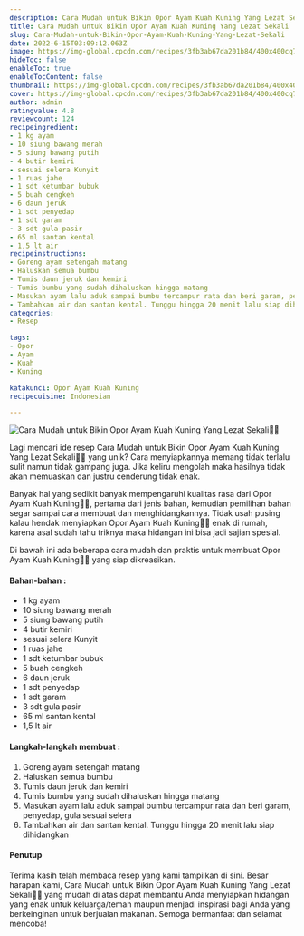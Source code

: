 ```yaml
---
description: Cara Mudah untuk Bikin Opor Ayam Kuah Kuning Yang Lezat Sekali"
title: Cara Mudah untuk Bikin Opor Ayam Kuah Kuning Yang Lezat Sekali
slug: Cara-Mudah-untuk-Bikin-Opor-Ayam-Kuah-Kuning-Yang-Lezat-Sekali
date: 2022-6-15T03:09:12.063Z
image: https://img-global.cpcdn.com/recipes/3fb3ab67da201b84/400x400cq70/photo.jpg
hideToc: false
enableToc: true
enableTocContent: false
thumbnail: https://img-global.cpcdn.com/recipes/3fb3ab67da201b84/400x400cq70/photo.jpg
cover: https://img-global.cpcdn.com/recipes/3fb3ab67da201b84/400x400cq70/photo.jpg
author: admin
ratingvalue: 4.8
reviewcount: 124
recipeingredient:
- 1 kg ayam
- 10 siung bawang merah
- 5 siung bawang putih
- 4 butir kemiri
- sesuai selera Kunyit
- 1 ruas jahe
- 1 sdt ketumbar bubuk
- 5 buah cengkeh
- 6 daun jeruk
- 1 sdt penyedap
- 1 sdt garam
- 3 sdt gula pasir
- 65 ml santan kental
- 1,5 lt air
recipeinstructions:
- Goreng ayam setengah matang
- Haluskan semua bumbu
- Tumis daun jeruk dan kemiri
- Tumis bumbu yang sudah dihaluskan hingga matang
- Masukan ayam lalu aduk sampai bumbu tercampur rata dan beri garam, penyedap, gula sesuai selera
- Tambahkan air dan santan kental. Tunggu hingga 20 menit lalu siap dihidangkan
categories:
- Resep

tags:
- Opor
- Ayam
- Kuah
- Kuning

katakunci: Opor Ayam Kuah Kuning
recipecuisine: Indonesian

---
```


![Cara Mudah untuk Bikin Opor Ayam Kuah Kuning Yang Lezat Sekali👩‍🍳](https://img-global.cpcdn.com/recipes/3fb3ab67da201b84/400x400cq70/photo.jpg)

Lagi mencari ide resep Cara Mudah untuk Bikin Opor Ayam Kuah Kuning Yang Lezat Sekali👩‍🍳 yang unik? Cara menyiapkannya memang tidak terlalu sulit namun tidak gampang juga. Jika keliru mengolah maka hasilnya tidak akan memuaskan dan justru cenderung tidak enak.

Banyak hal yang sedikit banyak mempengaruhi kualitas rasa dari Opor Ayam Kuah Kuning👩‍🍳, pertama dari jenis bahan, kemudian pemilihan bahan segar sampai cara membuat dan menghidangkannya. Tidak usah pusing kalau hendak menyiapkan Opor Ayam Kuah Kuning👩‍🍳 enak di rumah, karena asal sudah tahu triknya maka hidangan ini bisa jadi sajian spesial.

Di bawah ini ada beberapa cara mudah dan praktis untuk membuat Opor Ayam Kuah Kuning👩‍🍳 yang siap dikreasikan.

<!--inarticleads1-->

#### Bahan-bahan :

- 1 kg ayam
- 10 siung bawang merah
- 5 siung bawang putih
- 4 butir kemiri
- sesuai selera Kunyit
- 1 ruas jahe
- 1 sdt ketumbar bubuk
- 5 buah cengkeh
- 6 daun jeruk
- 1 sdt penyedap
- 1 sdt garam
- 3 sdt gula pasir
- 65 ml santan kental
- 1,5 lt air

<!--inarticleads2-->

#### Langkah-langkah membuat :

1. Goreng ayam setengah matang
1. Haluskan semua bumbu
1. Tumis daun jeruk dan kemiri
1. Tumis bumbu yang sudah dihaluskan hingga matang
1. Masukan ayam lalu aduk sampai bumbu tercampur rata dan beri garam, penyedap, gula sesuai selera
1. Tambahkan air dan santan kental. Tunggu hingga 20 menit lalu siap dihidangkan

#### Penutup

Terima kasih telah membaca resep yang kami tampilkan di sini. Besar harapan kami, Cara Mudah untuk Bikin Opor Ayam Kuah Kuning Yang Lezat Sekali👩‍🍳 yang mudah di atas dapat membantu Anda menyiapkan hidangan yang enak untuk keluarga/teman maupun menjadi inspirasi bagi Anda yang berkeinginan untuk berjualan makanan. Semoga bermanfaat dan selamat mencoba!